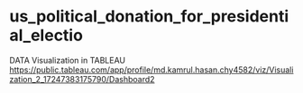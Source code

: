 # us_political_donation_for_presidential_electio

DATA Visualization in TABLEAU <https://public.tableau.com/app/profile/md.kamrul.hasan.chy4582/viz/Visualization_2_17247383175790/Dashboard2><a/>

